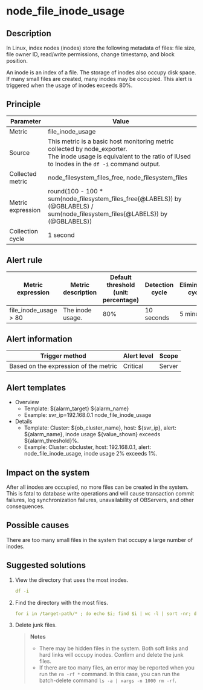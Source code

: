 # node_file_inode_usage

## Description

In Linux, index nodes (inodes) store the following metadata of files: file size, file owner ID, read/write permissions, change timestamp, and block position. 

An inode is an index of a file. The storage of inodes also occupy disk space. If many small files are created, many inodes may be occupied. This alert is triggered when the usage of inodes exceeds 80%. 

## Principle

| Parameter | Value |
| --- | --- |
| Metric | file_inode_usage |
| Source | This metric is a basic host monitoring metric collected by node_exporter. </br>The inode usage is equivalent to the ratio of IUsed to Inodes in the `df -i` command output. |
| Collected metric | node_filesystem_files_free, node_filesystem_files |
| Metric expression | round(100 - 100 * sum(node_filesystem_files_free{@LABELS}) by (@GBLABELS) / sum(node_filesystem_files{@LABELS}) by (@GBLABELS)) |
| Collection cycle | 1 second |

## Alert rule

| Metric expression | Metric description | Default threshold (unit: percentage) | Detection cycle | Elimination cycle |
| --- | --- | --- | --- | --- |
| file_inode_usage > 80 | The inode usage. | 80% | 10 seconds | 5 minutes |

## Alert information

| Trigger method | Alert level | Scope |
| --- | --- | --- |
| Based on the expression of the metric | Critical | Server |

## Alert templates

* Overview
   * Template: \${alarm_target} ${alarm_name}
   * Example: svr_ip=192.168.0.1 node_file_inode_usage
* Details
   * Template: Cluster: \${ob_cluster_name}, host: \${svr_ip}, alert: \${alarm_name}, inode usage \${value_shown} exceeds ${alarm_threshold}%. 
   * Example: Cluster: obcluster, host: 192.168.0.1, alert: node_file_inode_usage, inode usage 2% exceeds 1%. 

## Impact on the system

After all inodes are occupied, no more files can be created in the system. This is fatal to database write operations and will cause transaction commit failures, log synchronization failures, unavailability of OBServers, and other consequences. 

## Possible causes

There are too many small files in the system that occupy a large number of inodes. 

## Suggested solutions

1. View the directory that uses the most inodes. 

   ```yaml
   df -i
   ```

2. Find the directory with the most files. 

   ```yaml
   for i in /target-path/* ; do echo $i; find $i | wc -l | sort -nr; done
   ```

3. Delete junk files. 

   > **Notes**
   >
   > * There may be hidden files in the system. Both soft links and hard links will occupy inodes. Confirm and delete the junk files. 
   > * If there are too many files, an error may be reported when you run the `rm -rf *` command. In this case, you can run the batch-delete command `ls -a | xargs -n 1000 rm -rf`. 
